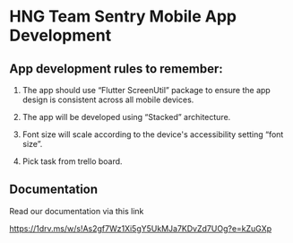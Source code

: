 # HNG Team Sentry Mobile App Development

## App development rules to remember:

1. The app should use “Flutter ScreenUtil” package to ensure the app design is consistent across all mobile devices.

2. The app will be developed using “Stacked” architecture.

3. Font size will scale according to the device's accessibility setting “font size”.

4. Pick task from trello board.

## Documentation

Read our documentation via this link

https://1drv.ms/w/s!As2gf7Wz1Xi5gY5UkMJa7KDvZd7UOg?e=kZuGXp 
